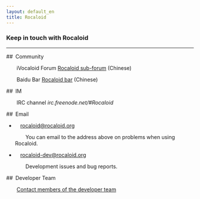 ```yaml
---
layout: default_en
title: Rocaloid
---
```


### Keep in touch with Rocaloid

---

##&ensp;Community

&emsp;&emsp;iVocaloid Forum [Rocaloid sub-forum](http://bbs.ivocaloid.com/forum-138-1.html) (Chinese)

&emsp;&emsp;Baidu Bar [Rocaloid bar](http://tieba.baidu.com/f?kw=rocaloid) (Chinese)

##&ensp;IM

&emsp;&emsp;IRC channel *irc.freenode.net/#Rocaloid*

##&ensp;Email

* &emsp;[rocaloid@rocaloid.org](mailto:rocaloid@rocaloid.org)

  &emsp;&emsp;You can email to the address above on problems when using Rocaloid.

* &emsp;[rocaloid-dev@rocaloid.org](mailto:rocaloid-dev@rocaloid.org)

  &emsp;&emsp;Development issues and bug reports.

##&ensp;Developer Team

&emsp;&emsp;[Contact members of the developer team](/sub/en/team-contact.html)

<br />


